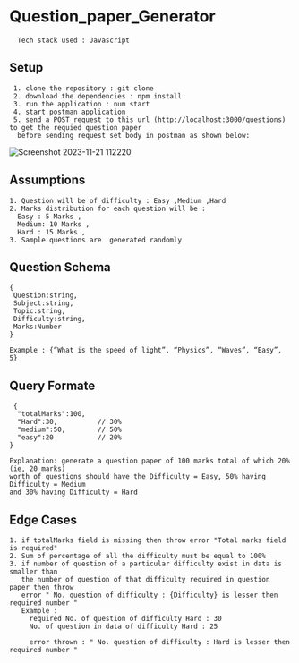 # Question_paper_Generator
      Tech stack used : Javascript

## Setup
    
     1. clone the repository : git clone
     2. download the dependencies : npm install
     3. run the application : num start
     4. start postman application
     5. send a POST request to this url (http://localhost:3000/questions) to get the requied question paper
      before sending request set body in postman as shown below:
    
      
  ![Screenshot 2023-11-21 112220](https://github.com/Rajiv7479/Question_paper_Generator/assets/76935061/fb380427-8d68-4046-891f-0aa7dd95709f)
  
## Assumptions
    1. Question will be of difficulty : Easy ,Medium ,Hard
    2. Marks distribution for each question will be :
      Easy : 5 Marks ,
      Medium: 10 Marks ,
      Hard : 15 Marks ,
    3. Sample questions are  generated randomly

## Question Schema

    {
     Question:string,
     Subject:string,
     Topic:string,
     Difficulty:string,
     Marks:Number
    }

    Example : {“What is the speed of light”, “Physics”, “Waves”, “Easy”, 5}

## Query Formate

     {
      "totalMarks":100,   
      "Hard":30,          // 30%
      "medium":50,        // 50%
      "easy":20           // 20%
    }
    
    Explanation: generate a question paper of 100 marks total of which 20% (ie, 20 marks) 
    worth of questions should have the Difficulty = Easy, 50% having  Difficulty = Medium
    and 30% having Difficulty = Hard

      
## Edge Cases
    1. if totalMarks field is missing then throw error "Total marks field is required"
    2. Sum of percentage of all the difficulty must be equal to 100%
    3. if number of question of a particular difficulty exist in data is smaller than
       the number of question of that difficulty required in question paper then throw
       error " No. question of difficulty : {Difficulty} is lesser then required number "
       Example :
         required No. of question of difficulty Hard : 30
         No. of question in data of difficulty Hard : 25

         error thrown : " No. question of difficulty : Hard is lesser then required number "
       
      

